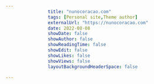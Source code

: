 ---
                title: "nunocoracao.com"
                tags: [Personal site,Theme author]
                externalUrl: "https://nunocoracao.com"
                date: 2022-08-08
                showDate: false
                showAuthor: false
                showReadingTime: false
                showEdit: false
                showLikes: false
                showViews: false
                layoutBackgroundHeaderSpace: false
                ---
